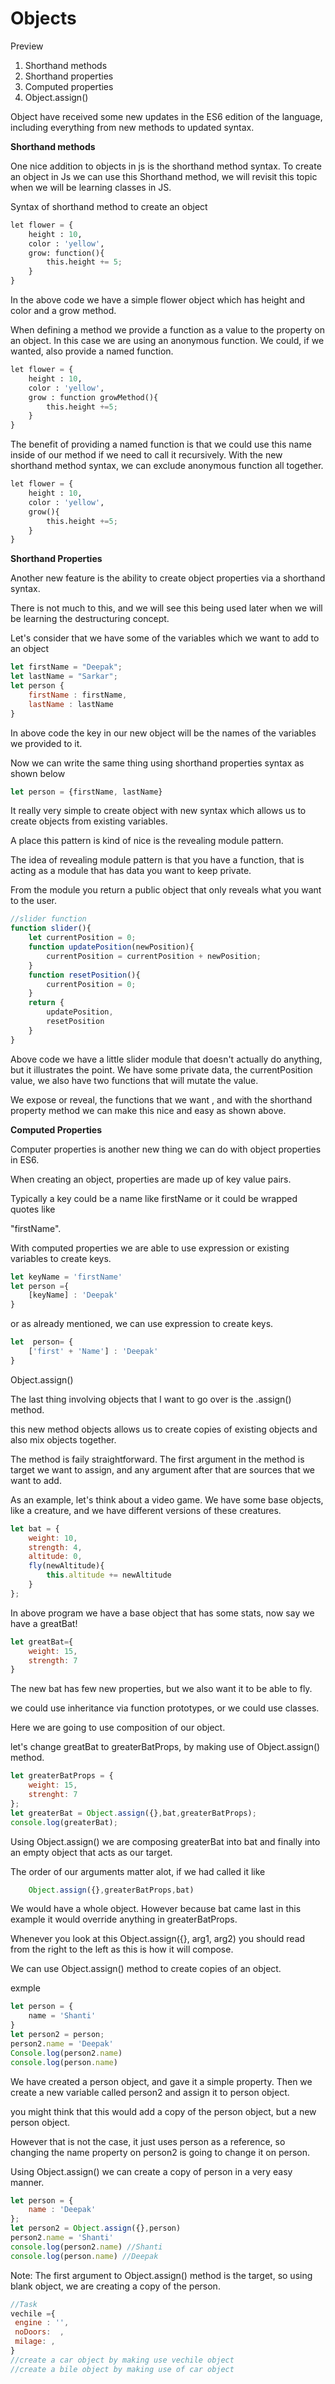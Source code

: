 # Objects

Preview

1. Shorthand methods
2. Shorthand properties
3. Computed properties
4. Object.assign()

Object have received some new updates in the ES6 edition of the language, including everything from new methods to updated syntax.

**Shorthand methods**

One nice addition to objects in js is the shorthand method syntax. To create an object in Js we can use this Shorthand method, we will revisit this topic when we will be learning classes in JS.

Syntax of shorthand method to create  an object

```python
let flower = {
	height : 10,
	color : 'yellow',
	grow: function(){
		this.height += 5;
	}
}
```

In the above code we have a simple flower object which has height and color and a grow method. 

When defining a method we provide a function as a value to the property on an object. In this case we are using an anonymous function. We could, if we wanted, also provide a named function.

```python
let flower = {
	height : 10,
	color : 'yellow',
	grow : function growMethod(){
		this.height +=5;
	}
}
```

The benefit of providing a named function is that we could use this name inside of our method if we need to call it recursively. With the new shorthand method syntax, we can exclude anonymous function all together.

```python
let flower = {
	height : 10,
	color : 'yellow',
	grow(){
		this.height +=5;
	}
}
```

**Shorthand Properties**

Another new feature is the ability to create object properties via a shorthand syntax.

There is not much to this, and we will see this being used later when we will be learning the destructuring concept.

Let's consider that we have some of the variables which we want to add to an object

```jsx
let firstName = "Deepak";
let lastName = "Sarkar";
let person {
	firstName : firstName,
	lastName : lastName
}
```

In above code the key in our new object will be the names of the variables we provided to it.

Now we can write the same thing using shorthand properties syntax as shown below

```jsx
let person = {firstName, lastName}
```

It really very simple to create object with new syntax which allows us to create objects from existing variables. 

A place this pattern is kind of nice is the revealing module pattern.

The idea of revealing module pattern is that you have a function, that is acting as a module that has data you want to keep private. 

From the module you return a public object that only reveals what you want to the user.

```jsx
//slider function
function slider(){
    let currentPosition = 0;
    function updatePosition(newPosition){
        currentPosition = currentPosition + newPosition;
    }
    function resetPosition(){
        currentPosition = 0;
    }
    return {
        updatePosition,
        resetPosition
    }
}
```

Above code we have a little slider module that doesn't actually do anything, but it illustrates the point. We have some private data, the currentPosition value, we also have two functions that will mutate the value. 

We expose or reveal, the functions that we want , and with the shorthand property method we can make this nice and easy as shown above.

**Computed Properties**

Computer properties is another new thing we can do with object properties in ES6.

When creating an object, properties are made up of key value pairs.

Typically a key could be a name like firstName or it could be wrapped quotes like

"firstName".

With computed properties we are able to use expression or existing variables to create keys.

```jsx
let keyName = 'firstName'
let person ={
	[keyName] : 'Deepak'
}
```

or as already mentioned, we can use expression to create keys.

```jsx
let  person= {
	['first' + 'Name'] : 'Deepak'
}
```

Object.assign()

The last thing involving objects that I want to go over is the .assign() method. 

this new method objects allows us to create copies of existing objects and also mix objects together.

The method is faily straightforward. The first argument in the method is target we want to assign, and any argument after that are sources that we want to add.

As an example, let's think about a video game. We have some base objects, like a creature, and we have different versions of these creatures.

```jsx
let bat = {
	weight: 10,
	strength: 4,
	altitude: 0,
	fly(newAltitude){
		this.altitude += newAltitude	
	}
};
```

In above program we have a base object that has some stats, now say we have a greatBat!

```jsx
let greatBat={
	weight: 15,
	strength: 7
}
```

The new bat has few new properties, but we also want it to be able to fly.

we could use inheritance via function prototypes, or we could use classes. 

Here we are going to use composition of our object. 

let's change greatBat to greaterBatProps, by making use of Object.assign() method.

```jsx
let greaterBatProps = {
	weight: 15,
	strenght: 7
};
let greaterBat = Object.assign({},bat,greaterBatProps);
console.log(greaterBat);
```

Using Object.assign() we are composing greaterBat into bat and finally into an empty object that acts as our target.

The order of our arguments matter alot, if we had called it like 

```jsx
	Object.assign({},greaterBatProps,bat)
```

We would have a whole object. However because bat came last in this example it would override anything in greaterBatProps.

Whenever you look at this Object.assign({}, arg1, arg2) you should read from the right to the left as this is how it will compose.

We can use Object.assign() method to create copies of an object.

exmple

```jsx
let person = {
	name = 'Shanti'
}
let person2 = person;
person2.name = 'Deepak'
Console.log(person2.name)
console.log(person.name)
```

We have created a person object, and gave it a simple property. Then we create a new variable called person2 and assign it to person object.

you might think that this would add a copy of the person object, but a new person object. 

However that is not the case, it just uses person as a reference, so changing the name property on person2 is going to change it on person.

Using Object.assign() we can create a copy of person in a very easy manner.

```jsx
let person = {
	name : 'Deepak'
};
let person2 = Object.assign({},person)
person2.name = 'Shanti'
console.log(person2.name) //Shanti
console.log(person.name) //Deepak
```

Note: The first argument to Object.assign() method is the target, so using blank object, we are creating a copy of the person.

```jsx
//Task
vechile ={
 engine : '',
 noDoors:  ,
 milage: ,
}
//create a car object by making use vechile object
//create a bile object by making use of car object

```